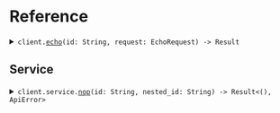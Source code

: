 # Reference
<details><summary><code>client.<a href="/src/client.rs">echo</a>(id: String, request: EchoRequest) -> Result<String, ApiError></code></summary>
<dl>
<dd>

#### 🔌 Usage

<dl>
<dd>

<dl>
<dd>

```rust
use seed_package_yml::prelude::*;
use std::collections::HashMap;

#[tokio::main]
async fn main() {
    let config = ClientConfig {
        ..Default::default()
    };
    let client = PackageYmlClient::new(config).expect("Failed to build client");
    client
        .echo(
            &"id-ksfd9c1".to_string(),
            &EchoRequest {
                name: "Hello world!".to_string(),
                size: 20,
            },
            None,
        )
        .await;
}
```
</dd>
</dl>
</dd>
</dl>

#### ⚙️ Parameters

<dl>
<dd>

<dl>
<dd>

**id:** `String` 
    
</dd>
</dl>
</dd>
</dl>


</dd>
</dl>
</details>

## Service
<details><summary><code>client.service.<a href="/src/api/resources/service/client.rs">nop</a>(id: String, nested_id: String) -> Result<(), ApiError></code></summary>
<dl>
<dd>

#### 🔌 Usage

<dl>
<dd>

<dl>
<dd>

```rust
use seed_package_yml::prelude::*;

#[tokio::main]
async fn main() {
    let config = ClientConfig {
        ..Default::default()
    };
    let client = PackageYmlClient::new(config).expect("Failed to build client");
    client
        .service
        .nop(&"id-a2ijs82".to_string(), &"id-219xca8".to_string(), None)
        .await;
}
```
</dd>
</dl>
</dd>
</dl>

#### ⚙️ Parameters

<dl>
<dd>

<dl>
<dd>

**id:** `String` 
    
</dd>
</dl>

<dl>
<dd>

**nested_id:** `String` 
    
</dd>
</dl>
</dd>
</dl>


</dd>
</dl>
</details>
